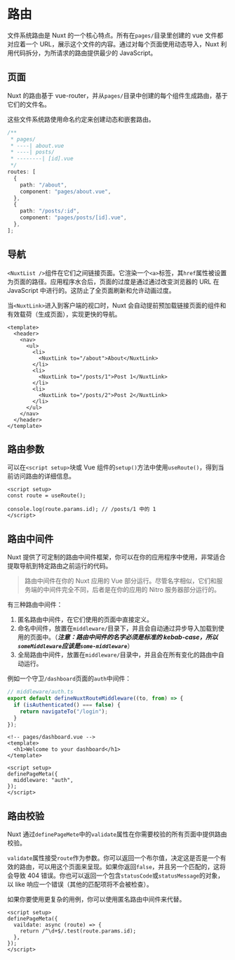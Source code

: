 # 路由

文件系统路由是 Nuxt 的一个核心特点。所有在`pages/`目录里创建的 vue 文件都对应着一个 URL，展示这个文件的内容。通过对每个页面使用动态导入，Nuxt 利用代码拆分，为所请求的路由提供最少的 JavaScript。

## 页面

Nuxt 的路由基于 vue-router，并从`pages/`目录中创建的每个组件生成路由，基于它们的文件名。

这些文件系统路使用命名约定来创建动态和嵌套路由。

```ts
/**
 * pages/
 * ----| about.vue
 * ----| posts/
 * --------| [id].vue
 */
routes: [
  {
    path: "/about",
    component: "pages/about.vue",
  },
  {
    path: "/posts/:id",
    component: "pages/posts/[id].vue",
  },
];
```

## 导航

`<NuxtList />`组件在它们之间链接页面。它渲染一个`<a>`标签，其`href`属性被设置为页面的路径。应用程序水合后，页面的过度是通过通过改变浏览器的 URL 在 JavaScript 中进行的。这防止了全页面刷新和允许动画过度。

当`<NuxtLink>`进入到客户端的视口时，Nuxt 会自动提前预加载链接页面的组件和有效载荷（生成页面），实现更快的导航。

```vue
<template>
  <header>
    <nav>
      <ul>
        <li>
          <NuxtLink to="/about">About</NuxtLink>
        </li>
        <li>
          <NuxtLink to="/posts/1">Post 1</NuxtLink>
        </li>
        <li>
          <NuxtLink to="/posts/2">Post 2</NuxtLink>
        </li>
      </ul>
    </nav>
  </header>
</template>
```

## 路由参数

可以在`<script setup>`块或 Vue 组件的`setup()`方法中使用`useRoute()`，得到当前访问路由的详细信息。

```vue
<script setup>
const route = useRoute();

console.log(route.params.id); // /posts/1 中的 1
</script>
```

## 路由中间件

Nuxt 提供了可定制的路由中间件框架，你可以在你的应用程序中使用，非常适合提取导航到特定路由之前运行的代码。

> 路由中间件在你的 Nuxt 应用的 Vue 部分运行。尽管名字相似，它们和服务端的中间件完全不同，后者是在你的应用的 Nitro 服务器部分运行的。

有三种路由中间件：

1. 匿名路由中间件，在它们使用的页面中直接定义。
2. 命名中间件，放置在`middleware/`目录下，并且会自动通过异步导入加载到使用的页面中。（**_注意：路由中间件的名字必须是标准的 kebab-case，所以`someMiddleware`应该是`some-middleware`_**）
3. 全局路由中间件，放置在`middleware/`目录中，并且会在所有变化的路由中自动运行。

例如一个守卫`/dashboard`页面的`auth`中间件：

```ts
// middleware/auth.ts
export default defineNuxtRouteMiddleware((to, from) => {
  if (isAuthenticated() === false) {
    return navigateTo("/login");
  }
});
```

```vue
<!-- pages/dashboard.vue -->
<template>
  <h1>Welcome to your dashboard</h1>
</template>

<script setup>
definePageMeta({
  middleware: "auth",
});
</script>
```

## 路由校验

Nuxt 通过`definePageMete`中的`validate`属性在你需要校验的所有页面中提供路由校验。

`validate`属性接受`route`作为参数。你可以返回一个布尔值，决定这是否是一个有效的路由，可以用这个页面来呈现。如果你返回`false`，并且另一个匹配的，这将会导致 404 错误。你也可以返回一个包含`statusCode`或`statusMessage`的对象，以 like 响应一个错误（其他的匹配项将不会被检查）。

如果你要使用更复杂的用例，你可以使用匿名路由中间件来代替。

```vue
<script setup>
definePageMeta({
  vaildate: async (route) => {
    return /^\d+$/.test(route.params.id);
  },
});
</script>
```

